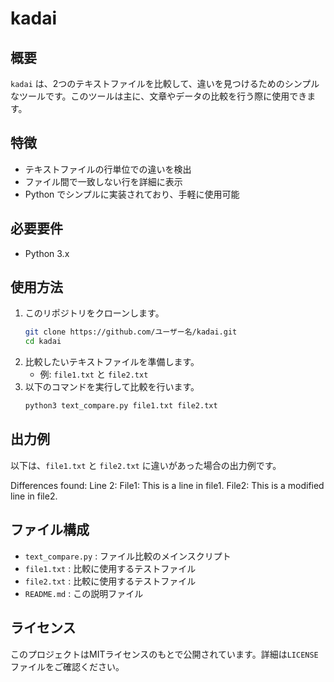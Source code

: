 # kadai

## 概要
`kadai` は、2つのテキストファイルを比較して、違いを見つけるためのシンプルなツールです。このツールは主に、文章やデータの比較を行う際に使用できます。

## 特徴
- テキストファイルの行単位での違いを検出
- ファイル間で一致しない行を詳細に表示
- Python でシンプルに実装されており、手軽に使用可能

## 必要要件
- Python 3.x

## 使用方法
1. このリポジトリをクローンします。
    ```bash
    git clone https://github.com/ユーザー名/kadai.git
    cd kadai
    ```
2. 比較したいテキストファイルを準備します。
    - 例: `file1.txt` と `file2.txt`
3. 以下のコマンドを実行して比較を行います。
    ```bash
    python3 text_compare.py file1.txt file2.txt
    ```

## 出力例
以下は、`file1.txt` と `file2.txt` に違いがあった場合の出力例です。


Differences found: Line 2: File1: This is a line in file1. File2: This is a modified line in file2.

## ファイル構成
- `text_compare.py` : ファイル比較のメインスクリプト
- `file1.txt` : 比較に使用するテストファイル
- `file2.txt` : 比較に使用するテストファイル
- `README.md` : この説明ファイル

## ライセンス
このプロジェクトはMITライセンスのもとで公開されています。詳細は`LICENSE`ファイルをご確認ください。
